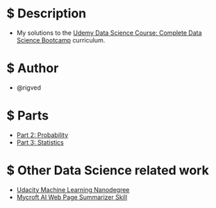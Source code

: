 # $ Description
* My solutions to the [Udemy Data Science Course:
Complete Data Science Bootcamp](https://www.udemy.com/course/the-data-science-course-complete-data-science-bootcamp/)
curriculum.

# $ Author
* @rigved

# $ Parts
* [Part 2: Probability](https://github.com/rigved/udemy-data-science-course/tree/master/part2_probability)
* [Part 3: Statistics](https://github.com/rigved/udemy-data-science-course/tree/master/part3_statistics)

# $ Other Data Science related work
* [Udacity Machine Learning Nanodegree](https://rigved.github.io/udacity-machine-learning/)
* [Mycroft AI Web Page Summarizer Skill](https://rigved.github.io/webpage-summarizer-skill/)
